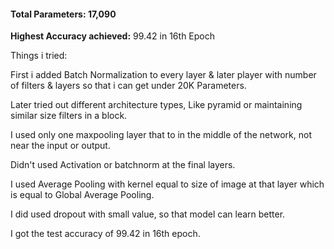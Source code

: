 #### Total Parameters: 17,090

**Highest Accuracy achieved:** 99.42 in 16th Epoch



Things i tried:

First i added Batch Normalization to every layer & later player with number of filters & layers so that i can get under 20K Parameters.

Later tried out different architecture types,  Like pyramid or maintaining similar size filters in a block. 

I used only one maxpooling layer that to in the middle of the network, not near the input or output.

Didn't used Activation or batchnorm at the final layers.

I used Average Pooling with kernel equal to size of image at that layer which is equal to Global Average Pooling.

I did used dropout with small value, so that model can learn better.

I got the test accuracy of 99.42 in 16th epoch. 



